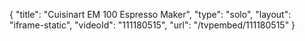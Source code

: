 {
    "title": "Cuisinart EM 100 Espresso Maker",
    "type": "solo",
    "layout": "iframe-static",
    "videoId": "111180515",
    "url": "\/tvpembed\/111180515"
}